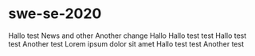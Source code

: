 # swe-se-2020
Hallo test
News and other
Another change
Hallo
Hallo test test
Hallo test test
Another test
Lorem ipsum dolor sit amet
Hallo test test
Another test
